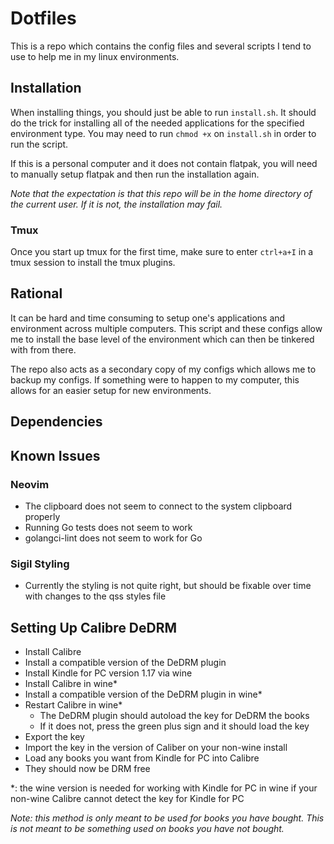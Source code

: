 # Dotfiles

This is a repo which contains the config files and several scripts I tend to use to help me in my linux environments.

## Installation

When installing things, you should just be able to run `install.sh`. It should do the trick for installing all of the needed applications for the specified environment type.
You may need to run `chmod +x` on `install.sh` in order to run the script.

If this is a personal computer and it does not contain flatpak, you will need to manually setup flatpak and then run the installation again.

_Note that the expectation is that this repo will be in the home directory of the current user. If it is not, the installation may fail._

### Tmux

Once you start up tmux for the first time, make sure to enter `ctrl+a+I` in a tmux session to install the tmux plugins.

## Rational

It can be hard and time consuming to setup one's applications and environment across multiple computers.
This script and these configs allow me to install the base level of the environment which can then be tinkered with from there.

The repo also acts as a secondary copy of my configs which allows me to backup my configs. If something were to happen to my computer, this allows for an easier setup for new environments.

## Dependencies

## Known Issues

### Neovim

- The clipboard does not seem to connect to the system clipboard properly
- Running Go tests does not seem to work
- golangci-lint does not seem to work for Go

### Sigil Styling

- Currently the styling is not quite right, but should be fixable over time with changes to the qss styles file

## Setting Up Calibre DeDRM

- Install Calibre
- Install a compatible version of the DeDRM plugin
- Install Kindle for PC version 1.17 via wine
- Install Calibre in wine*
- Install a compatible version of the DeDRM plugin in wine*
- Restart Calibre in wine*
  - The DeDRM plugin should autoload the key for DeDRM the books
  - If it does not, press the green plus sign and it should load the key
- Export the key
- Import the key in the version of Caliber on your non-wine install
- Load any books you want from Kindle for PC into Calibre
- They should now be DRM free

*: the wine version is needed for working with Kindle for PC in wine if your non-wine Calibre cannot detect the key for Kindle for PC 

_Note: this method is only meant to be used for books you have bought. This is not meant to be something used on books you have not bought._
